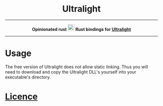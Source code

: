 <h1 align="center">Ultralight</h1>

---

<p align="center">
  <strong>
  Opinionated rust <img src="http://upload.vzout.com/ferris.svg" width="22px"> Rust bindings for <a href="https://ultralig.ht/">Ultralight</a>
  </strong>
</p>

---

# Usage

The free version of Ultralight does not allow static linking. Thus you will need to download and copy the Ultralight DLL's yourself into your executable's directory.

# [Licence](https://ultralig.ht/#pricing)
